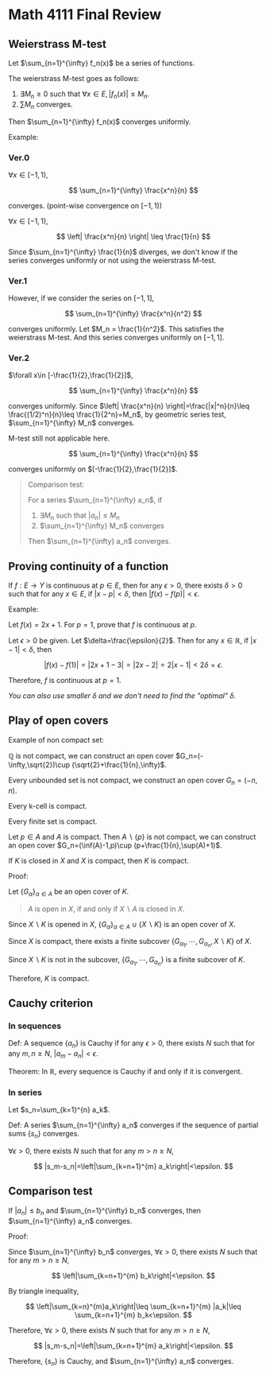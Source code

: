 # Math 4111 Final Review

## Weierstrass M-test

Let $\sum_{n=1}^{\infty} f_n(x)$ be a series of functions.

The weierstrass M-test goes as follows:

1. $\exists M_n \geq 0$ such that $\forall x\in E, |f_n(x)| \leq M_n$.
2. $\sum M_n$ converges.

Then $\sum_{n=1}^{\infty} f_n(x)$ converges uniformly.

Example:

### Ver.0

$\forall x\in [-1,1)$,

$$
\sum_{n=1}^{\infty} \frac{x^n}{n}
$$

converges. (point-wise convergence on $[-1,1)$)

$\forall x\in [-1,1)$,

$$
\left| \frac{x^n}{n} \right| \leq \frac{1}{n}
$$

Since $\sum_{n=1}^{\infty} \frac{1}{n}$ diverges, we don't know if the series converges uniformly or not using the weierstrass M-test.

### Ver.1

However, if we consider the series on $[-1,1]$,

$$
\sum_{n=1}^{\infty} \frac{x^n}{n^2}
$$

converges uniformly. Let $M_n = \frac{1}{n^2}$. This satisfies the weierstrass M-test. And this series converges uniformly on $[-1,1]$.

### Ver.2

$\forall x\in [-\frac{1}{2},\frac{1}{2}]$,

$$
\sum_{n=1}^{\infty} \frac{x^n}{n}
$$

converges uniformly. Since $\left| \frac{x^n}{n} \right|=\frac{|x|^n}{n}\leq \frac{(1/2)^n}{n}\leq \frac{1}{2^n}=M_n$, by geometric series test, $\sum_{n=1}^{\infty} M_n$ converges.

M-test still not applicable here.

$$
\sum_{n=1}^{\infty} \frac{x^n}{n}
$$

converges uniformly on $[-\frac{1}{2},\frac{1}{2}]$.

> Comparison test:  
> 
> For a series $\sum_{n=1}^{\infty} a_n$, if
> 
> 1. $\exists M_n$ such that $|a_n|\leq M_n$
> 2. $\sum_{n=1}^{\infty} M_n$ converges
> 
> Then $\sum_{n=1}^{\infty} a_n$ converges.

## Proving continuity of a function

If $f:E\to Y$ is continuous at $p\in E$, then for any $\epsilon>0$, there exists $\delta>0$ such that for any $x\in E$, if $|x-p|<\delta$, then $|f(x)-f(p)|<\epsilon$.

Example:

Let $f(x)=2x+1$. For $p=1$, prove that $f$ is continuous at $p$.

Let $\epsilon>0$ be given. Let $\delta=\frac{\epsilon}{2}$. Then for any $x\in \mathbb{R}$, if $|x-1|<\delta$, then

$$
|f(x)-f(1)|=|2x+1-3|=|2x-2|=2|x-1|<2\delta=\epsilon.
$$

Therefore, $f$ is continuous at $p=1$.

_You can also use smaller $\delta$ and we don't need to find the "optimal" $\delta$._

## Play of open covers

Example of non compact set:

$\mathbb{Q}$ is not compact, we can construct an open cover $G_n=(-\infty,\sqrt{2})\cup (\sqrt{2}+\frac{1}{n},\infty)$.

Every unbounded set is not compact, we construct an open cover $G_n=(-n,n)$.

Every k-cell is compact.

Every finite set is compact.

Let $p\in A$ and $A$ is compact. Then $A\backslash \{p\}$ is not compact, we can construct an open cover $G_n=(\inf(A)-1,p)\cup (p+\frac{1}{n},\sup(A)+1)$.

If $K$ is closed in $X$ and $X$ is compact, then $K$ is compact.

Proof: 

Let $\{G_\alpha\}_{\alpha\in A}$ be an open cover of $K$.

> $A$ is open in $X$, if and only if $X\backslash A$ is closed in $X$.

Since $X\backslash K$ is opened in $X$, $\{G_\alpha\}_{\alpha\in A}\cup \{X\backslash K\}$ is an open cover of $X$.

Since $X$ is compact, there exists a finite subcover $\{G_{\alpha_1},\cdots,G_{\alpha_n},X\backslash K\}$ of $X$.

Since $X\backslash K$ is not in the subcover, $\{G_{\alpha_1},\cdots,G_{\alpha_n}\}$ is a finite subcover of $K$.

Therefore, $K$ is compact.

## Cauchy criterion

### In sequences

Def: A sequence $\{a_n\}$ is Cauchy if for any $\epsilon>0$, there exists $N$ such that for any $m,n\geq N$, $|a_m-a_n|<\epsilon$.

Theorem: In $\mathbb{R}$, every sequence is Cauchy if and only if it is convergent.

### In series

Let $s_n=\sum_{k=1}^{n} a_k$.

Def: A series $\sum_{n=1}^{\infty} a_n$ converges if the sequence of partial sums $\{s_n\}$ converges.

$\forall \epsilon>0$, there exists $N$ such that for any $m>n\geq N$,

$$
|s_m-s_n|=\left|\sum_{k=n+1}^{m} a_k\right|<\epsilon.
$$

## Comparison test

If $|a_n|\leq b_n$ and $\sum_{n=1}^{\infty} b_n$ converges, then $\sum_{n=1}^{\infty} a_n$ converges.

Proof:

Since $\sum_{n=1}^{\infty} b_n$ converges, $\forall \epsilon>0$, there exists $N$ such that for any $m>n\geq N$,

$$
\left|\sum_{k=n+1}^{m} b_k\right|<\epsilon.
$$

By triangle inequality,

$$
\left|\sum_{k=n}^{m}a_k\right|\leq \sum_{k=n+1}^{m} |a_k|\leq \sum_{k=n+1}^{m} b_k<\epsilon.
$$

Therefore, $\forall \epsilon>0$, there exists $N$ such that for any $m>n\geq N$,

$$
|s_m-s_n|=\left|\sum_{k=n+1}^{m} a_k\right|<\epsilon.
$$

Therefore, $\{s_n\}$ is Cauchy, and $\sum_{n=1}^{\infty} a_n$ converges.

